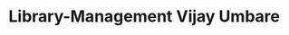 # Library-Management                                                                                                                           Vijay Umbare
